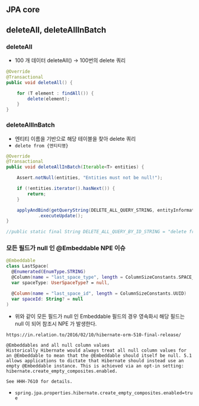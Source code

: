 ## JPA core

## deleteAll, deleteAllInBatch

### deleteAll
- 100 개 데이터 deleteAll() -> 100번의 delete 쿼리
```java
@Override
@Transactional
public void deleteAll() {

	for (T element : findAll()) {
		delete(element);
	}
}
```

### deleteAllInBatch
- 엔티티 이름을 기반으로 해당 테이블을 찾아 delete 쿼리
- `delete from {엔티티명}`
```java
@Override
@Transactional
public void deleteAllInBatch(Iterable<T> entities) {

	Assert.notNull(entities, "Entities must not be null!");

	if (!entities.iterator().hasNext()) {
		return;
	}

	applyAndBind(getQueryString(DELETE_ALL_QUERY_STRING, entityInformation.getEntityName()), entities, em)
			.executeUpdate();
}

//public static final String DELETE_ALL_QUERY_BY_ID_STRING = "delete from %s x where %s in :ids";
```

### 모든 필드가 null 인 @Embeddable NPE 이슈
```kotlin
@Embeddable
class LastSpace(
  @Enumerated(EnumType.STRING)
  @Column(name = "last_space_type", length = ColumnSizeConstants.SPACE_TYPE)
  var spaceType: UserSpaceType? = null,

  @Column(name = "last_space_id", length = ColumnSizeConstants.UUID)
  var spaceId: String? = null
)
```
- 위와 같이 모든 필드가 null 인 Embeddable 필드의 경우 영속화시 해당 필드는 null 이 되어 참조시 NPE 가 발생한다.

```
https://in.relation.to/2016/02/10/hibernate-orm-510-final-release/

@Embeddables and all null column values
Historically Hibernate would always treat all null column values for an @Embeddable to mean that the @Embeddable should itself be null. 5.1 allows applications to dictate that Hibernate should instead use an empty @Embeddable instance. This is achieved via an opt-in setting: hibernate.create_empty_composites.enabled.

See HHH-7610 for details.
```

- `spring.jpa.properties.hibernate.create_empty_composites.enabled=true`
